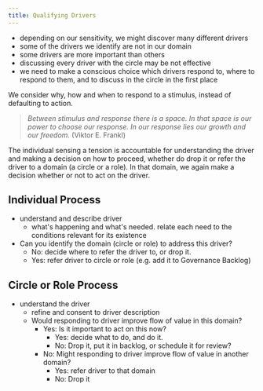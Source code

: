 ```yaml
---
title: Qualifying Drivers
---
```



* depending on our sensitivity, we might discover many different drivers
* some of the drivers we identify are not in our domain
* some drivers are more important than others
* discussing every driver with the circle may be not effective
* we need to make a conscious choice which drivers respond to, where to respond to them, and to discuss in the circle in the first place

We consider why, how and when to respond to a stimulus, instead of defaulting to action.

>_Between stimulus and response there is a space. In that space is our power to choose our response. In our response lies our growth and our freedom._ (Viktor E. Frankl)

The individual sensing a tension is accountable for understanding the driver and making a decision on how to proceed, whether do drop it or refer the driver to a domain (a circle or a role). In that domain, we again make a decision whether or not to act on the driver. 


## Individual Process ##

* understand and describe driver
	* what's happening and what's needed. relate each need to the conditions relevant for its existence
* Can you identify the domain (circle or role) to address this driver?
	* No: decide where to refer the driver to, or drop it.
	* Yes: refer driver to circle or role (e.g. add it to Governance Backlog)


## Circle or Role Process

* understand the driver
	* refine and consent to driver description
	* Would responding to driver improve flow of value in this domain?
		* Yes: Is it important to act on this now?
			* Yes: decide what to do, and do it.
			* No: Drop it, put it in backlog, or schedule it for review?
		* No: Might  responding to driver improve flow of value in another domain?
			* Yes: refer driver to that domain
			* No: Drop it
